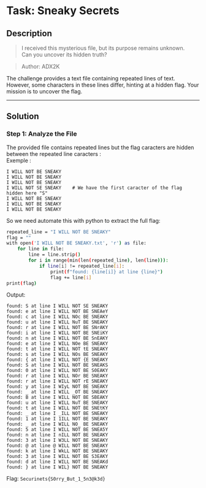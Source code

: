 # Task: Sneaky Secrets

## Description
> I received this mysterious file, but its purpose remains unknown.  
> Can you uncover its hidden truth?

> Author: ADX2K

The challenge provides a text file containing repeated lines of text. However, some characters in these lines differ, hinting at a hidden flag. Your mission is to uncover the flag.

---

## Solution

### Step 1: Analyze the File
The provided file contains repeated lines but the flag caracters are hidden between the repeated line caracters :<br>
Exemple : 
```
I WILL NOT BE SNEAKY
I WILL NOT BE SNEAKY
I WILL NOT BE SNEAKY
I WILL NOT SE SNEAKY    # We have the first caracter of the flag hidden here "S"
I WILL NOT BE SNEAKY
I WILL NOT BE SNEAKY
I WILL NOT BE SNEAKY
```
So we need automate this with python to extract the full flag: 
```bash
repeated_line = "I WILL NOT BE SNEAKY"
flag = ""
with open('I WILL NOT BE SNEAKY.txt', 'r') as file:
    for line in file:
        line = line.strip()
        for i in range(min(len(repeated_line), len(line))):
            if line[i] != repeated_line[i]:
                print(f"found: {line[i]} at line {line}")
                flag += line[i]
print(flag)
```
Output:
```
found: S at line I WILL NOT SE SNEAKY
found: e at line I WILL NOT BE SNEAeY
found: c at line I WILL NOc BE SNEAKY
found: u at line I WILL NuT BE SNEAKY
found: r at line I WILL NOT BE SNrAKY
found: i at line I WILL NOT BE SNEiKY
found: n at line I WILL NOT BE SnEAKY
found: e at line I WILL NOe BE SNEAKY
found: t at line I WILL NOT tE SNEAKY
found: s at line I WILL NOs BE SNEAKY
found: { at line I WILL NOT {E SNEAKY
found: S at line I WILL NOT BE SNEAKS
found: 0 at line I WILL NOT BE S0EAKY
found: r at line I WILL NOr BE SNEAKY
found: r at line I WILL NOT rE SNEAKY
found: y at line I WIyL NOT BE SNEAKY
found: _ at line I WILL _OT BE SNEAKY
found: B at line I WILL NOT BE SBEAKY
found: u at line I WILL NuT BE SNEAKY
found: t at line I WILL NOT BE SNEtKY
found: _ at line I _ILL NOT BE SNEAKY
found: 1 at line I 1ILL NOT BE SNEAKY
found: _ at line I WILL NO_ BE SNEAKY
found: 5 at line I WILL NOT BE SNEA5Y
found: n at line I nILL NOT BE SNEAKY
found: 3 at line I W3LL NOT BE SNEAKY
found: @ at line @ WILL NOT BE SNEAKY
found: k at line I WkLL NOT BE SNEAKY
found: 3 at line I WILL NOT BE S3EAKY
found: d at line I WILL NOT BE SNEAKd
found: } at line I WIL} NOT BE SNEAKY
```
Flag: ```Securinets{S0rry_But_1_5n3@k3d}```
